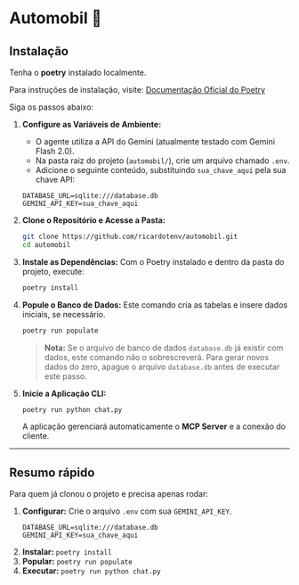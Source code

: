 # Automobil 🚗

## Instalação

Tenha o **poetry** instalado localmente.

Para instruções de instalação, visite: [Documentação Oficial do Poetry](https://python-poetry.org/docs/#installation)

Siga os passos abaixo:

1.  **Configure as Variáveis de Ambiente:**
    *   O agente utiliza a API do Gemini (atualmente testado com Gemini Flash 2.0).
    *   Na pasta raiz do projeto (`automobil/`), crie um arquivo chamado `.env`.
    *   Adicione o seguinte conteúdo, substituindo `sua_chave_aqui` pela sua chave API:

    ```env
    DATABASE_URL=sqlite:///database.db
    GEMINI_API_KEY=sua_chave_aqui
    ```

2.  **Clone o Repositório e Acesse a Pasta:**

    ```bash
    git clone https://github.com/ricardotenv/automobil.git
    cd automobil
    ```

3.  **Instale as Dependências:**
    Com o Poetry instalado e dentro da pasta do projeto, execute:

    ```bash
    poetry install
    ```

4.  **Popule o Banco de Dados:**
    Este comando cria as tabelas e insere dados iniciais, se necessário.

    ```bash
    poetry run populate
    ```
    > **Nota:** Se o arquivo de banco de dados `database.db` já existir com dados, este comando não o sobrescreverá. Para gerar novos dados do zero, apague o arquivo `database.db` antes de executar este passo.

5.  **Inicie a Aplicação CLI:**

    ```bash
    poetry run python chat.py
    ```
    A aplicação gerenciará automaticamente o **MCP Server** e a conexão do cliente.

---

## Resumo rápido

Para quem já clonou o projeto e precisa apenas rodar:

1. **Configurar:** Crie o arquivo `.env` com sua `GEMINI_API_KEY`.
   ```env
   DATABASE_URL=sqlite:///database.db
   GEMINI_API_KEY=sua_chave_aqui
   ```
2. **Instalar:** `poetry install`
3. **Popular:** `poetry run populate`
4. **Executar:** `poetry run python chat.py`

